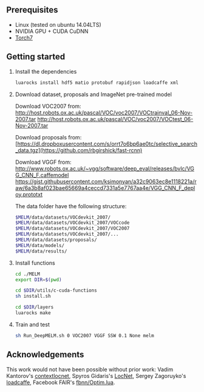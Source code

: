 ## Prerequisites

* Linux (tested on ubuntu 14.04LTS)
* NVIDIA GPU + CUDA CuDNN
* [Torch7](http://torch.ch/docs/getting-started.html)

## Getting started

1. Install the dependencies
    ```bash
    luarocks install hdf5 matio protobuf rapidjson loadcaffe xml
    ```
    
2. Download dataset, proposals and ImageNet pre-trained model

    Download VOC2007 from:
    http://host.robots.ox.ac.uk/pascal/VOC/voc2007/VOCtrainval_06-Nov-2007.tar
    http://host.robots.ox.ac.uk/pascal/VOC/voc2007/VOCtest_06-Nov-2007.tar
    
    Download proposals from: 
    [https://dl.dropboxusercontent.com/s/orrt7o6bp6ae0tc/selective_search_data.tgz](https://github.com/rbgirshick/fast-rcnn)
    
    Download VGGF from:
    http://www.robots.ox.ac.uk/~vgg/software/deep_eval/releases/bvlc/VGG_CNN_F.caffemodel
    https://gist.githubusercontent.com/ksimonyan/a32c9063ec8e1118221a/raw/6a3b8af023bae65669a4ceccd7331a5e7767aa4e/VGG_CNN_F_deploy.prototxt
    
    The data folder have the following structure:
    ```bash
    $MELM/data/datasets/VOCdevkit_2007/
    $MELM/data/datasets/VOCdevkit_2007/VOCcode
    $MELM/data/datasets/VOCdevkit_2007/VOC2007
    $MELM/data/datasets/VOCdevkit_2007/...
    $MELM/data/datasets/proposals/
    $MELM/data/models/
    $MELM/data/results/
    ``` 
    
3. Install functions

    ```bash
    cd ./MELM
    export DIR=$(pwd)   
    
    cd $DIR/utils/c-cuda-functions
    sh install.sh
    
    cd $DIR/layers
    luarocks make
    ```
    
 4. Train and test
 
    ```bash
    sh Run_DeepMELM.sh 0 VOC2007 VGGF SSW 0.1 None melm
    ```
    
## Acknowledgements

This work would not have been possible without prior work: Vadim Kantorov's [contextlocnet](https://github.com/vadimkantorov), Spyros Gidaris's [LocNet](http://github.com/gidariss/LocNet), Sergey Zagoruyko's [loadcaffe](http://github.com/szagoruyko/loadcaffe), Facebook FAIR's [fbnn/Optim.lua](http://github.com/facebook/fbnn/blob/master/fbnn/Optim.lua).
